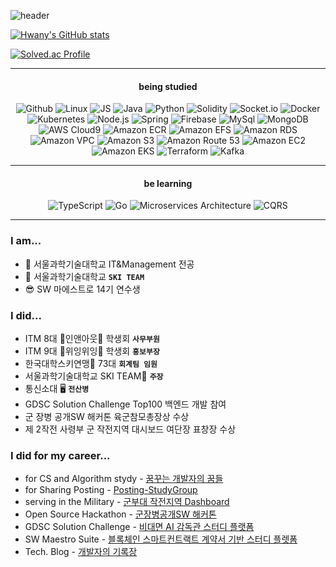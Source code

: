 ![header](https://capsule-render.vercel.app/api?type=waving&color=6667AB&height=150&section=header&text=Younghwan%20Phan&fontColor=F4ECF7&fontSize=80&fontAlign=50&fontAlignY=60)

[![Hwany's GitHub stats](https://github-readme-stats.vercel.app/api?username=lopahn2)](https://github.com/lopahn2/github-readme-stats) 

[![Solved.ac Profile](http://mazassumnida.wtf/api/v2/generate_badge?boj=lopahn2)](https://solved.ac/lopahn2/)

---



#### <p align = "center">being studied</p>


<p align="center">
    <img alt="Github" src="https://img.shields.io/badge/Github-ffffff.svg?&style=for-the-badge&logo=Github&logoColor=181717"/>
    <img alt="Linux" src="https://img.shields.io/badge/Linux-ffffff.svg?&style=for-the-badge&logo=Linux&logoColor=FCC624"/>
    <img alt="JS" src="https://img.shields.io/badge/JavaScript-ffffff.svg?&style=for-the-badge&logo=JavaScript&logoColor=F7DF1E"/>
    <img alt="Java" src="https://img.shields.io/badge/Java-ffffff.svg?&style=for-the-badge&logo=Java&logoColor=FFCA28"/>
    <img alt="Python" src="https://img.shields.io/badge/Python-ffffff.svg?&style=for-the-badge&logo=Python&logoColor=#3776AB"/>
    <img alt="Solidity" src="https://img.shields.io/badge/Solidity-ffffff.svg?&style=for-the-badge&logo=Ethereum&logoColor=363636"/>
    <img alt="Socket.io" src="https://img.shields.io/badge/Socket.io-ffffff.svg?&style=for-the-badge&logo=Socket.io&logoColor=#010101"/>
    <img alt="Docker" src ="https://img.shields.io/badge/Docker-ffffff.svg?&style=for-the-badge&logo=Docker&logoColor=#2496ED"/>
    <img alt="Kubernetes" src="https://img.shields.io/badge/Kubernetes-ffffff.svg?&style=for-the-badge&logo=Kubernetes&logoColor=#326CE5"/>
    <img alt="Node.js" src="https://img.shields.io/badge/Node.js-ffffff.svg?&style=for-the-badge&logo=Node.js&logoColor=339933"/>
    <img alt="Spring" src="https://img.shields.io/badge/Spring-ffffff.svg?&style=for-the-badge&logo=Spring&logoColor=6DB33F"/>
    <img alt="Firebase" src="https://img.shields.io/badge/Firebase-ffffff.svg?&style=for-the-badge&logo=Firebase&logoColor=#FFCA28"/>
    <img alt="MySql" src="https://img.shields.io/badge/MySql-ffffff.svg?&style=for-the-badge&logo=MySql&logoColor=#4479A1"/>
    <img alt="MongoDB" src="https://img.shields.io/badge/MongoDB-ffffff.svg?&style=for-the-badge&logo=MongoDB&logoColor=47A248"/>
    <img alt="AWS Cloud9" src="https://img.shields.io/badge/AWS%20Cloud9-ffffff.svg?&style=for-the-badge&logo=Amazon&logoColor=232F3E"/>
    <img alt="Amazon ECR" src="https://img.shields.io/badge/Amazon%20ECR-ffffff.svg?&style=for-the-badge&logo=Amazon&logoColor=232F3E"/>
    <img alt="Amazon EFS" src="https://img.shields.io/badge/Amazon%20EFS-ffffff.svg?&style=for-the-badge&logo=Amazon&logoColor=232F3E"/>
    <img alt="Amazon RDS" src="https://img.shields.io/badge/Amazon%20RDS-ffffff.svg?&style=for-the-badge&logo=Amazon&logoColor=232F3E"/>
    <img alt="Amazon VPC" src="https://img.shields.io/badge/Amazon%20VPC-ffffff.svg?&style=for-the-badge&logo=Amazon&logoColor=232F3E"/>
    <img alt="Amazon S3" src="https://img.shields.io/badge/Amazon%20S3-ffffff.svg?&style=for-the-badge&logo=Amazon&logoColor=232F3E"/>
    <img alt="Amazon Route 53" src="https://img.shields.io/badge/Amazon%20Route%2053-ffffff.svg?&style=for-the-badge&logo=Amazon&logoColor=232F3E"/>
    <img alt="Amazon EC2" src="https://img.shields.io/badge/Amazon%20EC2-ffffff.svg?&style=for-the-badge&logo=Amazon&logoColor=232F3E"/>
    <img alt="Amazon EKS" src="https://img.shields.io/badge/Amazon%20EKS-ffffff.svg?&style=for-the-badge&logo=Amazon&logoColor=232F3E"/>
    <img alt="Terraform" src="https://img.shields.io/badge/Terraform-ffffff.svg?&style=for-the-badge&logo=Terraform&logoColor=7B42BC"/>
    <img alt="Kafka" src="https://img.shields.io/badge/Kafka-ffffff.svg?&style=for-the-badge&logo=ApacheKafka&logoColor=231F20"/>
</p>


---
  
#### <p align = "center">be learning</p>
<p align = "center"> <img alt="TypeScript" src ="https://img.shields.io/badge/TypeScript-ffffff.svg?&style=for-the-badge&logo=TypeScript&logoColor=#3178C6"/> <img alt="Go" src ="https://img.shields.io/badge/Go-ffffff.svg?&style=for-the-badge&logo=Go&logoColor=#00ADD8"/> <img alt="Microservices Architecture" src="https://img.shields.io/badge/Microservices%20Architecture-ffffff.svg?&style=for-the-badge"/>
    <img alt="CQRS" src="https://img.shields.io/badge/CQRS-ffffff.svg?&style=for-the-badge"/></p>

  
---




### I am...

- 🌱 서울과학기술대학교 IT&Management 전공
- 🎿 서울과학기술대학교 **`SKI TEAM`**
- 😎 SW 마에스트로 14기 연수생

### I did...

- ITM 8대 🍔인앤아웃🍔 학생회 **`사무부원`**
- ITM 9대 💨위잉위잉💨 학생회 **`홍보부장`**
- 한국대학스키연맹🎿 73대 **`회계팀 임원`**
- 서울과학기술대학교 SKI TEAM🎿 **`주장`**
- 통신소대 🖥 **`전산병`**
- GDSC Solution Challenge Top100 백엔드 개발 참여
- 군 장병 공개SW 해커톤 육군참모총장상 수상
- 제 2작전 사령부 군 작전지역 대시보드 여단장 표창장 수상


### I did for my career...

- for CS and Algorithm stydy - [꿈꾸는 개발자의 꿈들](https://hwanywillbe.tistory.com/)
- for Sharing Posting - [Posting-StudyGroup](https://github.com/posting-study/Hwany_Posting)
- serving in the Military - [군부대 작전지역 Dashboard](https://hwanywillbe.tistory.com/125?category=888678)
- Open Source Hackathon - [군장병공개SW 해커톤](https://github.com/osamhack2022-v2/CLOUD_APP_IOT_KeepYourEndeavor_Moment)
- GDSC Solution Challenge - [비대면 AI 감독관 스터디 플랫폼](https://github.com/S-gether)
- SW Maestro Suite - [블록체인 스마트컨트랙트 계약서 기반 스터디 플렛폼](https://github.com/SWM-TheDreaming)
- Tech. Blog - [개발자의 기록장](https://velog.io/@lopahn2)





<!--
**lopahn2/lopahn2** is a ✨ _special_ ✨ repository because its `README.md` (this file) appears on your GitHub profile.

Here are some ideas to get you started:

- 🔭 I’m currently working on ...
- 🌱 I’m currently learning ...
- 👯 I’m looking to collaborate on ...
- 🤔 I’m looking for help with ...
- 💬 Ask me about ...
- 📫 How to reach me: ...
- 😄 Pronouns: ...
- ⚡ Fun fact: ...
-->
